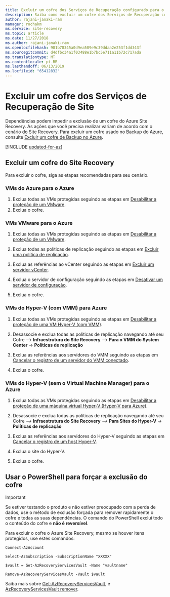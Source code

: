 ```yaml
---
title: Excluir um cofre dos Serviços de Recuperação configurado para o serviço Azure Site Recovery
description: Saiba como excluir um cofre dos Serviços de Recuperação configurado o Azure Site Recovery
author: rajani-janaki-ram
manager: rochakm
ms.service: site-recovery
ms.topic: article
ms.date: 11/27/2018
ms.author: rajani-janaki-ram
ms.openlocfilehash: 981b78345a0d9ea589e9c39ddaa2e253f1dd343f
ms.sourcegitcommit: d4dfbc34a1f03488e1b7bc5e711a11b72c717ada
ms.translationtype: MT
ms.contentlocale: pt-BR
ms.lasthandoff: 06/13/2019
ms.locfileid: "65412832"
---
```

# <a name="delete-a-site-recovery-services-vault"></a>Excluir um cofre dos Serviços de Recuperação de Site

Dependências podem impedir a exclusão de um cofre do Azure Site Recovery. As ações que você precisa realizar variam de acordo com o cenário do Site Recovery. Para excluir um cofre usado no Backup do Azure, consulte [Excluir um cofre de Backup no Azure](../backup/backup-azure-delete-vault.md).

[!INCLUDE [updated-for-az](../../includes/updated-for-az.md)]

## <a name="delete-a-site-recovery-vault"></a>Excluir um cofre do Site Recovery 
Para excluir o cofre, siga as etapas recomendadas para seu cenário.
### <a name="azure-vms-to-azure"></a>VMs do Azure para o Azure

1. Exclua todas as VMs protegidas seguindo as etapas em [Desabilitar a proteção de um VMware](site-recovery-manage-registration-and-protection.md#disable-protection-for-a-azure-vm-azure-to-azure).
2. Exclua o cofre.

### <a name="vmware-vms-to-azure"></a>VMs VMware para o Azure

1. Exclua todas as VMs protegidas seguindo as etapas em [Desabilitar a proteção de um VMware](site-recovery-manage-registration-and-protection.md#disable-protection-for-a-vmware-vm-or-physical-server-vmware-to-azure).

2. Exclua todas as políticas de replicação seguindo as etapas em [Excluir uma política de replicação](vmware-azure-set-up-replication.md#disassociate-or-delete-a-replication-policy).

3. Exclua as referências ao vCenter seguindo as etapas em [Excluir um servidor vCenter](vmware-azure-manage-vcenter.md#delete-a-vcenter-server).

4. Exclua o servidor de configuração seguindo as etapas em [Desativar um servidor de configuração](vmware-azure-manage-configuration-server.md#delete-or-unregister-a-configuration-server).

5. Exclua o cofre.


### <a name="hyper-v-vms-with-vmm-to-azure"></a>VMs do Hyper-V (com VMM) para Azure
1. Exclua todas as VMs protegidas seguindo as etapas em [Desabilitar a proteção de uma VM Hyper-V (com VMM)](site-recovery-manage-registration-and-protection.md#disable-protection-for-a-hyper-v-virtual-machine-replicating-to-azure-using-the-system-center-vmm-to-azure-scenario).

2. Desassocie e exclua todas as políticas de replicação navegando até seu Cofre –> **Infraestrutura do Site Recovery** –> **Para o VMM do System Center** -> **Políticas de replicação**

3.  Exclua as referências aos servidores do VMM seguindo as etapas em [Cancelar o registro de um servidor do VMM conectado](site-recovery-manage-registration-and-protection.md##unregister-a-vmm-server).

4.  Exclua o cofre.

### <a name="hyper-v-vms-without-virtual-machine-manager-to-azure"></a>VMs do Hyper-V (sem o Virtual Machine Manager) para o Azure
1. Exclua todas as VMs protegidas seguindo as etapas em [Desabilitar a proteção de uma máquina virtual Hyper-V (Hyper-V para Azure)](site-recovery-manage-registration-and-protection.md#disable-protection-for-a-hyper-v-virtual-machine-hyper-v-to-azure).

2. Desassocie e exclua todas as políticas de replicação navegando até seu Cofre –> **Infraestrutura do Site Recovery** –> **Para Sites do Hyper-V** -> **Políticas de replicação**

3. Exclua as referências aos servidores do Hyper-V seguindo as etapas em [Cancelar o registro de um host Hyper-V](site-recovery-manage-registration-and-protection.md#unregister-a-hyper-v-host-in-a-hyper-v-site).

4. Exclua o site do Hyper-V.

5. Exclua o cofre.


## <a name="use-powershell-to-force-delete-the-vault"></a>Usar o PowerShell para forçar a exclusão do cofre 

> [!Important]
> Se estiver testando o produto e não estiver preocupado com a perda de dados, use o método de exclusão forçada para remover rapidamente o cofre e todas as suas dependências.
> O comando do PowerShell exclui todo o conteúdo do cofre e **não é reversível**.

Para excluir o cofre o Azure Site Recovery, mesmo se houver itens protegidos, use estes comandos:

    Connect-AzAccount

    Select-AzSubscription -SubscriptionName "XXXXX"

    $vault = Get-AzRecoveryServicesVault -Name "vaultname"

    Remove-AzRecoveryServicesVault -Vault $vault

Saiba mais sobre [Get-AzRecoveryServicesVault](https://docs.microsoft.com/powershell/module/az.recoveryservices/get-azrecoveryservicesvault), e [AzRecoveryServicesVault remover](https://docs.microsoft.com/powershell/module/az.recoveryservices/remove-azrecoveryservicesvault).
